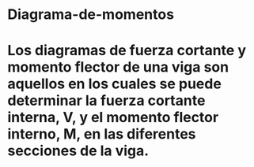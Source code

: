 # Diagrama-de-momentos
# Los diagramas de fuerza cortante y momento flector de una viga son aquellos en los cuales se puede determinar la fuerza cortante interna, V, y el momento flector interno, M, en las diferentes secciones de la viga. 
